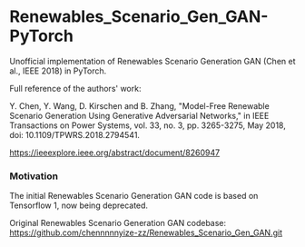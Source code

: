 # Renewables_Scenario_Gen_GAN-PyTorch
  Unofficial implementation of Renewables Scenario Generation GAN (Chen et al., IEEE 2018) in PyTorch.

  Full reference of the authors' work:
  
  Y. Chen, Y. Wang, D. Kirschen and B. Zhang, "Model-Free Renewable Scenario Generation Using Generative Adversarial Networks,"
  in IEEE Transactions on Power Systems, vol. 33, no. 3, pp. 3265-3275, May 2018, doi: 10.1109/TPWRS.2018.2794541.
  
  https://ieeexplore.ieee.org/abstract/document/8260947

### Motivation
  The initial Renewables Scenario Generation GAN code is based on Tensorflow 1, now being deprecated.

  Original Renewables Scenario Generation GAN codebase: https://github.com/chennnnnyize-zz/Renewables_Scenario_Gen_GAN.git
